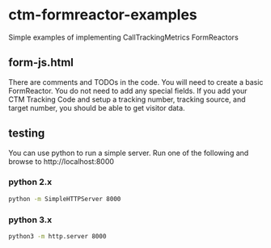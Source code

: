 # ctm-formreactor-examples
Simple examples of implementing CallTrackingMetrics FormReactors

## form-js.html
There are comments and TODOs in the code. You will need to create a basic FormReactor. You do not need to add any special fields. If you add your CTM Tracking Code and setup a tracking number, tracking source, and target number, you should be able to get visitor data.

## testing
You can use python to run a simple server. Run one of the following and browse to http://localhost:8000
### python 2.x
```bash
python -m SimpleHTTPServer 8000
```
### python 3.x
```bash
python3 -m http.server 8000
```
